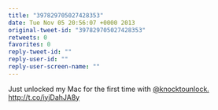 ```yaml
---
title: "397829705027428353"
date: Tue Nov 05 20:56:07 +0000 2013
original-tweet-id: "397829705027428353"
retweets: 0
favorites: 0
reply-tweet-id: ""
reply-user-id: ""
reply-user-screen-name: ""
---
```

Just unlocked my Mac for the first time with <a href="https://twitter.com/knocktounlock.">@knocktounlock.</a> http://t.co/iyjDahJA8y
